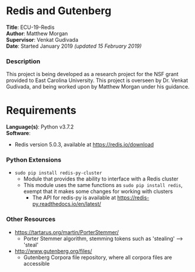 # Redis and Gutenberg
**Title**: ECU-19-Redis
<br />
**Author**: Matthew Morgan
<br />
**Supervisor**: Venkat Gudivada
<br />
**Date**: Started January 2019 _(updated 15 February 2019)_

### **Description**
This project is being developed as a research project for the NSF grant provided to East Carolina University. This project is overseen by Dr. Venkat Gudivada, and being worked upon by Matthew Morgan under his guidance.

# **Requirements**
**Language(s)**: Python v3.7.2
<br />
**Software**:
+ Redis version 5.0.3, available at https://redis.io/download

### **Python Extensions**
+ `sudo pip install redis-py-cluster`
  + Module that provides the ability to interface with a Redis cluster
  + This module uses the same functions as `sudo pip install redis`, exempt that it makes some changes for working with clusters
    + The API for redis-py is available at https://redis-py.readthedocs.io/en/latest/

### **Other Resources**
+ https://tartarus.org/martin/PorterStemmer/
  + Porter Stemmer algorithm, stemming tokens such as 'stealing' --> 'steal'
+ http://www.gutenberg.org/files/
  + Gutenberg Corpora file repository, where all corpora files are accessible